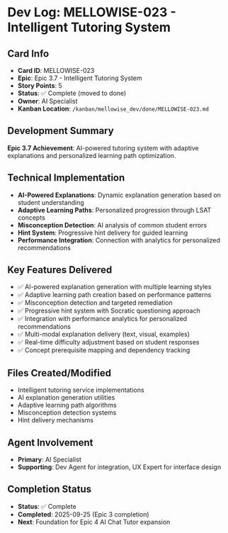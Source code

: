 # Dev Log: MELLOWISE-023 - Intelligent Tutoring System

## Card Info
- **Card ID**: MELLOWISE-023
- **Epic**: Epic 3.7 - Intelligent Tutoring System
- **Story Points**: 5
- **Status**: ✅ Complete (moved to done)
- **Owner**: AI Specialist
- **Kanban Location**: `/kanban/mellowise_dev/done/MELLOWISE-023.md`

## Development Summary
**Epic 3.7 Achievement**: AI-powered tutoring system with adaptive explanations and personalized learning path optimization.

## Technical Implementation
- **AI-Powered Explanations**: Dynamic explanation generation based on student understanding
- **Adaptive Learning Paths**: Personalized progression through LSAT concepts
- **Misconception Detection**: AI analysis of common student errors
- **Hint System**: Progressive hint delivery for guided learning
- **Performance Integration**: Connection with analytics for personalized recommendations

## Key Features Delivered
- ✅ AI-powered explanation generation with multiple learning styles
- ✅ Adaptive learning path creation based on performance patterns
- ✅ Misconception detection and targeted remediation
- ✅ Progressive hint system with Socratic questioning approach
- ✅ Integration with performance analytics for personalized recommendations
- ✅ Multi-modal explanation delivery (text, visual, examples)
- ✅ Real-time difficulty adjustment based on student responses
- ✅ Concept prerequisite mapping and dependency tracking

## Files Created/Modified
- Intelligent tutoring service implementations
- AI explanation generation utilities
- Adaptive learning path algorithms
- Misconception detection systems
- Hint delivery mechanisms

## Agent Involvement
- **Primary**: AI Specialist
- **Supporting**: Dev Agent for integration, UX Expert for interface design

## Completion Status
- **Status**: ✅ Complete
- **Completed**: 2025-09-25 (Epic 3 completion)
- **Next**: Foundation for Epic 4 AI Chat Tutor expansion